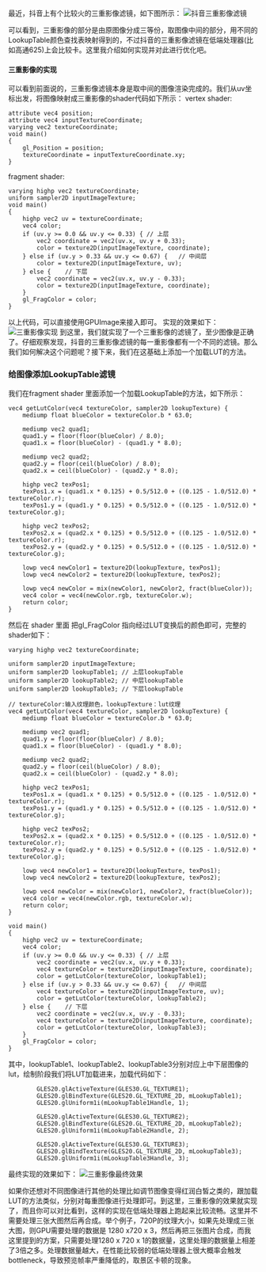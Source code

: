 最近，抖音上有个比较火的三重影像滤镜，如下图所示：
![抖音三重影像滤镜](https://upload-images.jianshu.io/upload_images/2103804-e3a134c7c5d1bfa0.png?imageMogr2/auto-orient/strip%7CimageView2/2/w/1240)

可以看到，三重影像的部分是由原图像分成三等份，取图像中间的部分，用不同的LookupTable颜色查找表映射得到的，不过抖音的三重影像滤镜在低端处理器(比如高通625)上会比较卡。这里我介绍如何实现并对此进行优化吧。

#### 三重影像的实现
可以看到前面说的，三重影像滤镜本身是取中间的图像渲染完成的。我们从uv坐标出发，将图像映射成三重影像的shader代码如下所示：
vertex shader:
```
attribute vec4 position;
attribute vec4 inputTextureCoordinate;
varying vec2 textureCoordinate;
void main()
{
    gl_Position = position;
    textureCoordinate = inputTextureCoordinate.xy;
}
```
fragment shader:
```
varying highp vec2 textureCoordinate;
uniform sampler2D inputImageTexture;
void main() 
{
    highp vec2 uv = textureCoordinate;
    vec4 color;
    if (uv.y >= 0.0 && uv.y <= 0.33) { // 上层
        vec2 coordinate = vec2(uv.x, uv.y + 0.33);
        color = texture2D(inputImageTexture, coordinate);
    } else if (uv.y > 0.33 && uv.y <= 0.67) {   // 中间层
        color = texture2D(inputImageTexture, uv);
    } else {    // 下层
        vec2 coordinate = vec2(uv.x, uv.y - 0.33);
        color = texture2D(inputImageTexture, coordinate);
    }
    gl_FragColor = color;
}
```
以上代码，可以直接使用GPUImage来接入即可。
实现的效果如下：
![三重影像实现](https://upload-images.jianshu.io/upload_images/2103804-9cff09f741793936.png?imageMogr2/auto-orient/strip%7CimageView2/2/w/1240)
到这里，我们就实现了一个三重影像的滤镜了，至少图像是正确了。仔细观察发现，抖音的三重影像滤镜的每一重影像都有一个不同的滤镜。那么我们如何解决这个问题呢？接下来，我们在这基础上添加一个加载LUT的方法。

### 给图像添加LookupTable滤镜
我们在fragment shader 里面添加一个加载LookupTable的方法，如下所示：
```
vec4 getLutColor(vec4 textureColor, sampler2D lookupTexture) {
    mediump float blueColor = textureColor.b * 63.0;

    mediump vec2 quad1;
    quad1.y = floor(floor(blueColor) / 8.0);
    quad1.x = floor(blueColor) - (quad1.y * 8.0);

    mediump vec2 quad2;
    quad2.y = floor(ceil(blueColor) / 8.0);
    quad2.x = ceil(blueColor) - (quad2.y * 8.0);

    highp vec2 texPos1;
    texPos1.x = (quad1.x * 0.125) + 0.5/512.0 + ((0.125 - 1.0/512.0) * textureColor.r);
    texPos1.y = (quad1.y * 0.125) + 0.5/512.0 + ((0.125 - 1.0/512.0) * textureColor.g);

    highp vec2 texPos2;
    texPos2.x = (quad2.x * 0.125) + 0.5/512.0 + ((0.125 - 1.0/512.0) * textureColor.r);
    texPos2.y = (quad2.y * 0.125) + 0.5/512.0 + ((0.125 - 1.0/512.0) * textureColor.g);

    lowp vec4 newColor1 = texture2D(lookupTexture, texPos1);
    lowp vec4 newColor2 = texture2D(lookupTexture, texPos2);

    lowp vec4 newColor = mix(newColor1, newColor2, fract(blueColor));
    vec4 color = vec4(newColor.rgb, textureColor.w);
    return color;
}
```
然后在 shader 里面 把gl_FragColor 指向经过LUT变换后的颜色即可，完整的shader如下：
```
varying highp vec2 textureCoordinate;

uniform sampler2D inputImageTexture;
uniform sampler2D lookupTable1; // 上层lookupTable
uniform sampler2D lookupTable2; // 中层lookupTable
uniform sampler2D lookupTable3; // 下层lookupTable

// textureColor:输入纹理颜色，lookupTexture：lut纹理
vec4 getLutColor(vec4 textureColor, sampler2D lookupTexture) {
    mediump float blueColor = textureColor.b * 63.0;

    mediump vec2 quad1;
    quad1.y = floor(floor(blueColor) / 8.0);
    quad1.x = floor(blueColor) - (quad1.y * 8.0);

    mediump vec2 quad2;
    quad2.y = floor(ceil(blueColor) / 8.0);
    quad2.x = ceil(blueColor) - (quad2.y * 8.0);

    highp vec2 texPos1;
    texPos1.x = (quad1.x * 0.125) + 0.5/512.0 + ((0.125 - 1.0/512.0) * textureColor.r);
    texPos1.y = (quad1.y * 0.125) + 0.5/512.0 + ((0.125 - 1.0/512.0) * textureColor.g);

    highp vec2 texPos2;
    texPos2.x = (quad2.x * 0.125) + 0.5/512.0 + ((0.125 - 1.0/512.0) * textureColor.r);
    texPos2.y = (quad2.y * 0.125) + 0.5/512.0 + ((0.125 - 1.0/512.0) * textureColor.g);

    lowp vec4 newColor1 = texture2D(lookupTexture, texPos1);
    lowp vec4 newColor2 = texture2D(lookupTexture, texPos2);

    lowp vec4 newColor = mix(newColor1, newColor2, fract(blueColor));
    vec4 color = vec4(newColor.rgb, textureColor.w);
    return color;
}

void main() 
{
    highp vec2 uv = textureCoordinate;
    vec4 color;
    if (uv.y >= 0.0 && uv.y <= 0.33) { // 上层
        vec2 coordinate = vec2(uv.x, uv.y + 0.33);
        vec4 textureColor = texture2D(inputImageTexture, coordinate);
        color = getLutColor(textureColor, lookupTable1);
    } else if (uv.y > 0.33 && uv.y <= 0.67) {   // 中间层
        vec4 textureColor = texture2D(inputImageTexture, uv);
        color = getLutColor(textureColor, lookupTable2);
    } else {    // 下层
        vec2 coordinate = vec2(uv.x, uv.y - 0.33);
        vec4 textureColor = texture2D(inputImageTexture, coordinate);
        color = getLutColor(textureColor, lookupTable3);
    }
    gl_FragColor = color;
}
```
其中，lookupTable1、lookupTable2、lookupTable3分别对应上中下层图像的lut，绘制阶段我们将LUT加载进来，加载代码如下：
```
        GLES20.glActiveTexture(GLES30.GL_TEXTURE1);
        GLES20.glBindTexture(GLES20.GL_TEXTURE_2D, mLookupTable1);
        GLES20.glUniform1i(mLookupTable1Handle, 1);

        GLES20.glActiveTexture(GLES30.GL_TEXTURE2);
        GLES20.glBindTexture(GLES20.GL_TEXTURE_2D, mLookupTable2);
        GLES20.glUniform1i(mLookupTable2Handle, 2);

        GLES20.glActiveTexture(GLES30.GL_TEXTURE3);
        GLES20.glBindTexture(GLES20.GL_TEXTURE_2D, mLookupTable3);
        GLES20.glUniform1i(mLookupTable3Handle, 3);
```
最终实现的效果如下：
![三重影像最终效果](https://upload-images.jianshu.io/upload_images/2103804-888a4d4fc994d93d.png?imageMogr2/auto-orient/strip%7CimageView2/2/w/1240)

如果你还想对不同图像进行其他的处理比如调节图像变得红润白皙之类的，跟加载LUT的方法类似，分别对每重图像进行处理即可。到这里，三重影像的效果就实现了，而且你可以对比看到，这样的实现在低端处理器上跑起来比较流畅。这里并不需要处理三张大图然后再合成。举个例子，720P的纹理大小，如果先处理成三张大图，则GPU需要处理的数据是 1280 x720 x 3，然后再把三张图片合成，而我这里提到的方案，只需要处理1280 x 720 x 1的数据量，这里处理的数据量上相差了3倍之多。处理数据量越大，在性能比较弱的低端处理器上很大概率会触发bottleneck，导致预览帧率严重降低的，取景区卡顿的现象。
